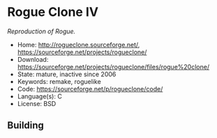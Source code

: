 # Rogue Clone IV

_Reproduction of Rogue._

- Home: http://rogueclone.sourceforge.net/, https://sourceforge.net/projects/rogueclone/
- Download: https://sourceforge.net/projects/rogueclone/files/rogue%20clone/
- State: mature, inactive since 2006
- Keywords: remake, roguelike
- Code: https://sourceforge.net/p/rogueclone/code/
- Language(s): C
- License: BSD

## Building

